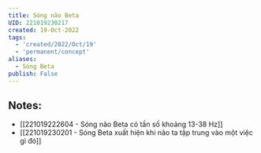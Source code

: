 ```yaml
---
title: Sóng não Beta
UID: 221019230217
created: 19-Oct-2022
tags:
  - 'created/2022/Oct/19'
  - 'permanent/concept'
aliases:
  - Sóng Beta
publish: False
---
```

## Notes:
- [[221019222604 - Sóng não Beta có tần số khoảng 13-38 Hz]]
- [[221019230201 - Sóng Beta xuất hiện khi não ta tập trung vào một việc gì đó]]



